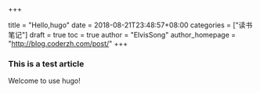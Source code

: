 +++

title = "Hello,hugo"
date = 2018-08-21T23:48:57+08:00
categories = ["读书笔记"]
draft = true
toc = true
author = "ElvisSong"
author_homepage =  "http://blog.coderzh.com/post/"
+++

### This is a test article
Welcome to use hugo!